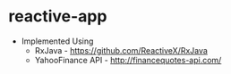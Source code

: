 # reactive-app

- Implemented Using
	- RxJava - https://github.com/ReactiveX/RxJava
	- YahooFinance API - http://financequotes-api.com/
